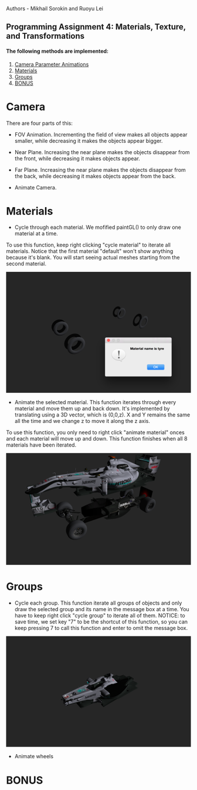 Authors - Mikhail Sorokin and Ruoyu Lei

Programming Assignment 4: Materials, Texture, and Transformations
----------
#### The following methods are implemented:

1. [Camera Parameter Animations](#camera)
2. [Materials](#materials)
3. [Groups](#groups)
4. [BONUS](#bonus)

# Camera

There are four parts of this:

- FOV Animation. Incrementing the field of view makes all objects appear smaller, while decreasing it makes the objects appear bigger.

- Near Plane. Increasing the near plane makes the objects disappear from the front, while decreasing it makes objects appear.

- Far Plane. Increasing the near plane makes the objects disappear from the back, while decreasing it makes objects appear from the back.

- Animate Camera. 

# Materials

- Cycle through each material. 
We mofified paintGL() to only draw one material at a time.

To use this function, keep right clicking "cycle material" to iterate all materials. Notice that the first material "default" won't show anything because it's blank. You will start seeing actual meshes starting from the second material.

![foo](img/cycle_material.png)

- Animate the selected material. 
This function iterates through every material and move them up and back down. It's implemented by translating using a 3D vector, which is (0,0,z). X and Y remains the same all the time and we change z to move it along the z axis.

To use this function, you only need to right click "animate material" onces and each material will move up and down. This function finishes when all 8 materials have been iterated.

![foo](img/animate_material.png)

# Groups

- Cycle each group.
This function iterate all groups of objects and only draw the selected group and its name in the message box at a time. You have to keep right click "cycle group" to iterate all of them. NOTICE: to save time, we set key "7" to be the shortcut of this function, so you can keep pressing 7 to call this function and enter to omit the message box.

![foo](img/cycle_group.png)

- Animate wheels


# BONUS

